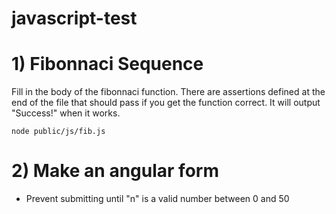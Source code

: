# javascript-test

# 1) Fibonnaci Sequence

Fill in the body of the fibonnaci function.  There are assertions defined at the end of the file that should pass if you get the function correct.  It will output "Success!" when it works.

    node public/js/fib.js


# 2) Make an angular form

* Prevent submitting until "n" is a valid number between 0 and 50
